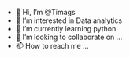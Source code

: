 - 👋 Hi, I’m @Timags
- 👀 I’m interested in Data analytics 
- 🌱 I’m currently learning python 
- 💞️ I’m looking to collaborate on ...
- 📫 How to reach me ...

<!---
Timags/Timags is a ✨ special ✨ repository because its `README.md` (this file) appears on your GitHub profile.
You can click the Preview link to take a look at your changes.
--->
